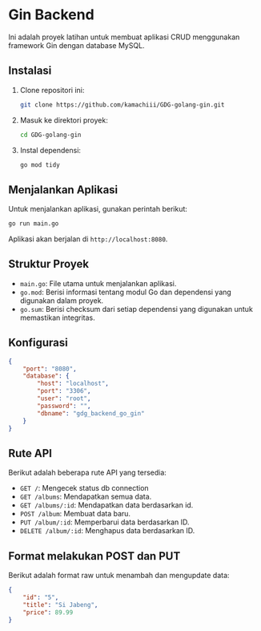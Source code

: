 # Gin Backend

Ini adalah proyek latihan untuk membuat aplikasi CRUD menggunakan framework Gin dengan database MySQL.

## Instalasi

1. Clone repositori ini:
    ```bash
    git clone https://github.com/kamachiii/GDG-golang-gin.git
    ```
2. Masuk ke direktori proyek:
    ```bash
    cd GDG-golang-gin
    ```
3. Instal dependensi:
    ```bash
    go mod tidy
    ```

## Menjalankan Aplikasi

Untuk menjalankan aplikasi, gunakan perintah berikut:
```bash
go run main.go
```

Aplikasi akan berjalan di `http://localhost:8080`.

## Struktur Proyek

- `main.go`: File utama untuk menjalankan aplikasi.
- `go.mod`: Berisi informasi tentang modul Go dan dependensi yang digunakan dalam proyek.
- `go.sum`: Berisi checksum dari setiap dependensi yang digunakan untuk memastikan integritas.


## Konfigurasi

```json
{
    "port": "8080",
    "database": {
        "host": "localhost",
        "port": "3306",
        "user": "root",
        "password": "",
        "dbname": "gdg_backend_go_gin"
    }
}
```

## Rute API

Berikut adalah beberapa rute API yang tersedia:
- `GET /`: Mengecek status db connection
- `GET /albums`: Mendapatkan semua data.
- `GET /albums/:id`: Mendapatkan data berdasarkan id.
- `POST /album`: Membuat data baru.
- `PUT /album/:id`: Memperbarui data berdasarkan ID.
- `DELETE /album/:id`: Menghapus data berdasarkan ID.

## Format melakukan POST dan PUT

Berikut adalah format raw untuk menambah dan mengupdate data:
```json
{
    "id": "5",
    "title": "Si Jabeng",
    "price": 89.99
}
```

